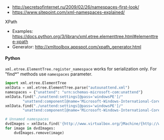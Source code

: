 * http://secretsofinternet.ru/2009/02/26/namespaces-first-look/
* https://www.sitepoint.com/xml-namespaces-explained/

XPath
* Examples: https://docs.python.org/3/library/xml.etree.elementtree.html#elementtree-xpath
* Generator: http://xmltoolbox.appspot.com/xpath_generator.html

#### Python
`xml.etree.ElementTree.register_namespace` works for serialization only. For "find*" methods use `namespaces` parameter.
```python
import xml.etree.ElementTree
xmlData = xml.etree.ElementTree.parse("autounattend.xml")
namespaces = {"unattend": "urn:schemas-microsoft-com:unattend"}
xmlData.find("./unattend:settings[@pass='windowsPE']/"
        "unattend:component[@name='Microsoft-Windows-International-Core-WinPE']", namespaces=namespaces).items()
xmlData.find("./unattend:settings[@pass='windowsPE']/"
        "unattend:component[@name='Microsoft-Windows-International-Core-WinPE']", namespaces=namespaces).getchildren()

# Unnamed namespaces
dvdImages = xmlData.find('{http://www.virtualbox.org/}Machine/{http://www.virtualbox.org/}MediaRegistry/{http://www.virtualbox.org/}DVDImages')
for image in dvdImages:
    dvdImages.remove(image)
```

